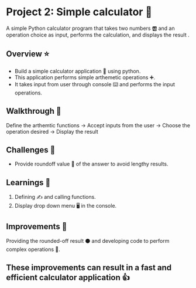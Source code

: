 # Project 2: Simple calculator 🔖
A simple Python calculator program that takes two numbers 🆎 and an operation choice as input, performs the calculation, and displays the result .
##  Overview ⭐
* Build a simple calculator application 🔢 using python.
* This application performs simple arthemetic operations ➕.
* It takes input from user through console ⌨️ and performs the input operations.
## Walkthrough 🚶
Define the arthemtic functions -> Accept inputs from the user -> Choose the operation desired -> Display the result
## Challenges 🤔
* Provide roundoff value 🔴 of the answer to avoid lengthy results.
## Learnings 📑
1. Defining ✍️ and calling functions.
2. Display drop down menu 🖥️ in the console.
## Improvements 📓
Providing the rounded-off result ⚫ and developing code to perform complex operations 📔.
## These improvements can result in a fast and efficient calculator application 👍
